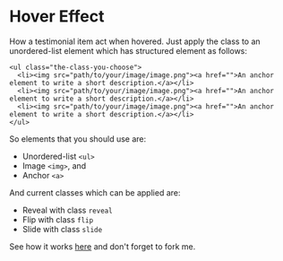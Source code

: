 Hover Effect
============

How a testimonial item act when hovered. Just apply the class to an unordered-list element which has structured element as follows:


    <ul class="the-class-you-choose">
      <li><img src="path/to/your/image/image.png"><a href="">An anchor element to write a short description.</a></li>
      <li><img src="path/to/your/image/image.png"><a href="">An anchor element to write a short description.</a></li>
      <li><img src="path/to/your/image/image.png"><a href="">An anchor element to write a short description.</a></li>
    </ul>

So elements that you should use are:
- Unordered-list `<ul>`
- Image `<img>`, and
- Anchor `<a>`

And current classes which can be applied are:
- Reveal with class `reveal`
- Flip with class `flip`
- Slide with class `slide`

See how it works [here](http://unip.github.io/hover-effect) and don't forget to fork me.
